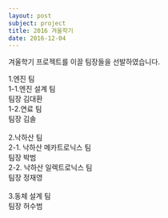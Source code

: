 ```yaml
---
layout: post
subject: project
title: 2016 겨울학기
date: 2016-12-04
---
```

겨울학기 프로젝트를 이끌 팀장들을 선발하였습니다.<br/>

1.엔진 팀 <br/>
	1-1.엔진 설계 팀<br/>
		팀장 김대환<br/>
	1-2.연료 팀<br/>
		팀장 김솔<br/>
<br/>
2.낙하산 팀<br/>
	2-1. 낙하산 메카트로닉스 팀<br/>
		팀장 박범<br/>
	2-2. 낙하산 일렉트로닉스 팀<br/>
		팀장 정재영 <br/>
<br/>
3.동체 설계 팀<br/>
	팀장 허수범<br/>

